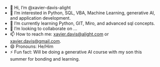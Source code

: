 - 👋 Hi, I’m @xavier-davis-alight
- 👀 I’m interested in Python, SQL, VBA, Machine Learning, generative AI, and application development.
- 🌱 I’m currently learning Python, GIT, Miro, and advanced sql concepts.
- 💞️ I’m looking to collaborate on ...
- 📫 How to reach me: xavier.davis@alight.com or xavier.davis@gmail.com.
- 😄 Pronouns: He/Him
- ⚡ Fun fact: Will be doing a generative AI course with my son this summer for bonding and learning. 

<!---
xavier-davis-alight/xavier-davis-alight is a ✨ special ✨ repository because its `README.md` (this file) appears on your GitHub profile.
You can click the Preview link to take a look at your changes.
--->
